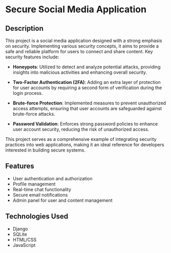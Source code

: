 # Secure Social Media Application

## Description
This project is a social media application designed with a strong emphasis on security. Implementing various security concepts, it aims to provide a safe and reliable platform for users to connect and share content. Key security features include:

- **Honeypots**: Utilized to detect and analyze potential attacks, providing insights into malicious activities and enhancing overall security.
  
- **Two-Factor Authentication (2FA)**: Adding an extra layer of protection for user accounts by requiring a second form of verification during the login process.
  
- **Brute-force Protection**: Implemented measures to prevent unauthorized access attempts, ensuring that user accounts are safeguarded against brute-force attacks.
  
- **Password Validation**: Enforces strong password policies to enhance user account security, reducing the risk of unauthorized access.

This project serves as a comprehensive example of integrating security practices into web applications, making it an ideal reference for developers interested in building secure systems.

## Features
- User authentication and authorization
- Profile management
- Real-time chat functionality
- Secure email notifications
- Admin panel for user and content management

## Technologies Used
- Django
- SQLite
- HTML/CSS
- JavaScript
